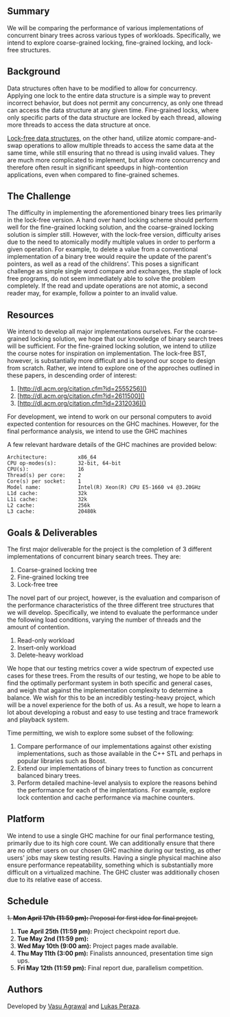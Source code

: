 ## Summary

We will be comparing the performance of various implementations of concurrent 
binary trees across various types of workloads. Specifically, we intend to
explore coarse-grained locking, fine-grained locking, and lock-free structures.

## Background

Data structures often have to be modified to allow for concurrency. Applying one
lock to the entire data structure is a simple way to prevent incorrect behavior,
but does not permit any concurrency, as only one thread can access the data
structure at any given time. Fine-grained locks, where only specific parts of
the data structure are locked by each thread, allowing more threads to access
the data structure at once.

[Lock-free data structures](
    https://en.wikipedia.org/wiki/Non-blocking_algorithm), on the other hand,
utilize atomic compare-and-swap operations to allow multiple threads to access
the same data at the same time, while still ensuring that no thread is using
invalid values. They are much more complicated to implement, but allow more
concurrency and therefore often result in significant speedups in
high-contention applications, even when compared to fine-grained schemes.

## The Challenge

The difficulty in implementing the aforementioned binary trees lies primarily in
the lock-free version. A hand over hand locking scheme should perform well for
the fine-grained locking solution, and the coarse-grained locking solution is
simpler still. However, with the lock-free version, difficulty arises due to the
need to atomically modify multiple values in order to perform a given operation.
For example, to delete a value from a conventional implementation of a binary
tree would require the update of the parent's pointers, as well as a read of the
childrens'. This poses a significant challenge as simple single word compare and
exchanges, the staple of lock free programs, do not seem immediately able to
solve the problem completely. If the read and update operations are not atomic,
a second reader may, for example, follow a pointer to an invalid value.

## Resources

We intend to develop all major implementations ourselves. For the coarse-grained
locking solution, we hope that our knowledge of binary search trees will be
sufficient. For the fine-grained locking solution, we intend to utilize the
course notes for inspiration on implementation. The lock-free BST, however, is
substantially more difficult and is beyond our scope to design from scratch.
Rather, we intend to explore one of the approches outlined in these papers, in
descending order of interest:

1. [http://dl.acm.org/citation.cfm?id=2555256]()
1. [http://dl.acm.org/citation.cfm?id=2611500]()
1. [http://dl.acm.org/citation.cfm?id=2312036]()

For development, we intend to work on our personal computers to avoid expected
contention for resources on the GHC machines. However, for the final performance
analysis, we intend to use the GHC machines 

A few relevant hardware details of the GHC machines are provided below:

```
Architecture:          x86_64
CPU op-modes(s):       32-bit, 64-bit
CPU(s):                16
Thread(s) per core:    2
Core(s) per socket:    1
Model name:            Intel(R) Xeon(R) CPU E5-1660 v4 @3.20GHz
L1d cache:             32k
L1i cache:             32k
L2 cache:              256k
L3 cache:              20480k
```

## Goals & Deliverables

The first major deliverable for the project is the completion of 3 different
implementations of concurrent binary search trees. They are:

1. Coarse-grained locking tree
1. Fine-grained locking tree
1. Lock-free tree

The novel part of our project, however, is the evaluation and comparison of the
performance characteristics of the three different tree structures that we will
develop. Specifically, we intend to evaluate the performance under the following
load conditions, varying the number of threads and the amount of contention.

1. Read-only workload
1. Insert-only workload
1. Delete-heavy workload

We hope that our testing metrics cover a wide spectrum of expected use cases for
these trees. From the results of our testing, we hope to be able to find the
optimally performant system in both specific and general cases, and weigh that
against the implementation complexity to determine a balance. We wish for this
to be an incredibly testing-heavy project, which will be a novel experience for
the both of us. As a result, we hope to learn a lot about developing a robust
and easy to use testing and trace framework and playback system.

Time permitting, we wish to explore some subset of the following:

1. Compare performance of our implementations against other existing
   implementations, such as those available in the C++ STL and perhaps in
   popular libraries such as Boost.
1. Extend our implementations of binary trees to function as concurrent balanced
   binary trees.
1. Perform detailed machine-level analysis to explore the reasons behind the
   performance for each of the implentations. For example, explore lock
   contention and cache performance via machine counters.

## Platform

We intend to use a single GHC machine for our final performance testing,
primarily due to its high core count. We can additionally ensure that there are
no other users on our chosen GHC machine during our testing, as other users'
jobs may skew testing results. Having a single physical machine also ensure
performance repeatability, something which is substantially more difficult on a
virtualized machine. The GHC cluster was additionally chosen due to its relative
ease of access.

## Schedule

~~1. **Mon April 17th (11:59 pm):** Proposal for first idea for final project.~~
1. **Tue April 25th (11:59 pm):** Project checkpoint report due. 
1. **Tue May 2nd (11:59 pm):**
1. **Wed May 10th (9:00 am):** Project pages made available.
1. **Thu May 11th (3:00 pm):** Finalists announced, presentation time sign ups.
1. **Fri May 12th (11:59 pm):** Final report due, parallelism competition.

## Authors

Developed by [Vasu Agrawal](https://github.com/VasuAgrawal) and [Lukas Peraza](https://github.com/LBPeraza).
